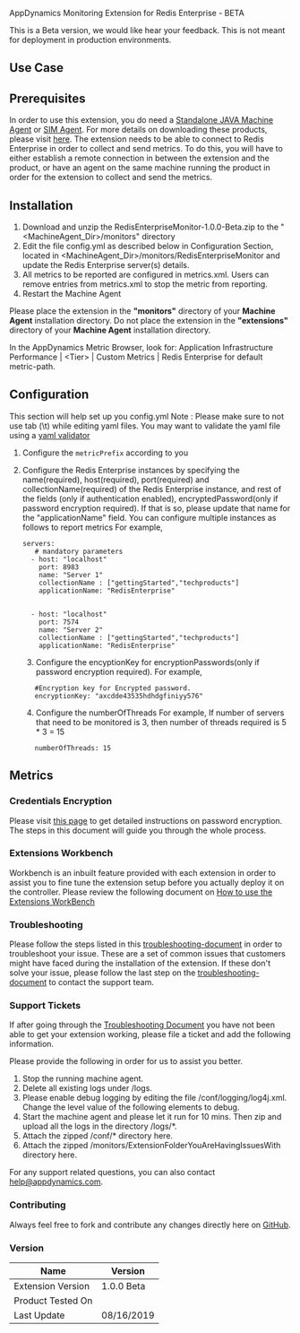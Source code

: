 AppDynamics Monitoring Extension for Redis Enterprise - BETA

This is a Beta version, we would like hear your feedback.
This is not meant for deployment in production environments.


## Use Case

## Prerequisites

In order to use this extension, you do need a [Standalone JAVA Machine Agent](https://docs.appdynamics.com/display/PRO44/Standalone+Machine+Agents) or [SIM Agent](https://docs.appdynamics.com/display/PRO44/Server+Visibility).  For more details on downloading these products, please  visit [here](https://download.appdynamics.com/).
The extension needs to be able to connect to Redis Enterprise in order to collect and send metrics. To do this, you will have to either establish a remote connection in between the extension and the product, or have an agent on the same machine running the product in order for the extension to collect and send the metrics.

## Installation

1. Download and unzip the RedisEnterpriseMonitor-1.0.0-Beta.zip to the "<MachineAgent_Dir>/monitors" directory
2. Edit the file config.yml as described below in Configuration Section, located in    <MachineAgent_Dir>/monitors/RedisEnterpriseMonitor and update the Redis Enterprise server(s) details.
3. All metrics to be reported are configured in metrics.xml. Users can remove entries from metrics.xml to stop the metric from reporting.
4. Restart the Machine Agent

Please place the extension in the **"monitors"** directory of your **Machine Agent** installation directory. Do not place the extension in the **"extensions"** directory of your **Machine Agent** installation directory.

In the AppDynamics Metric Browser, look for: Application Infrastructure Performance  | \<Tier\> | Custom Metrics | Redis Enterprise for default metric-path.

## Configuration
This section will help set up you config.yml
Note : Please make sure to not use tab (\t) while editing yaml files. You may want to validate the yaml file using a [yaml validator](http://yamllint.com/)

 1. Configure the `metricPrefix` according to you
 2. Configure the Redis Enterprise instances by specifying the name(required), host(required), port(required) and collectionName(required) of the Redis Enterprise instance, and rest of the fields (only if authentication enabled),
    encryptedPassword(only if password encryption required). If that is so, please update that name for the "applicationName" field. You can configure multiple instances as follows to report metrics
    For example,

    ```
    servers:
       # mandatory parameters
      - host: "localhost"
        port: 8983
        name: "Server 1"
        collectionName : ["gettingStarted","techproducts"]
        applicationName: "RedisEnterprise"


      - host: "localhost"
        port: 7574
        name: "Server 2"
        collectionName : ["gettingStarted","techproducts"]
        applicationName: "RedisEnterprise"

    ```
    3. Configure the encyptionKey for encryptionPasswords(only if password encryption required).
       For example,
    ```
       #Encryption key for Encrypted password.
       encryptionKey: "axcdde43535hdhdgfiniyy576"
    ```
    4. Configure the numberOfThreads
       For example,
       If number of servers that need to be monitored is 3, then number of threads required is 5 * 3 = 15
    ```
       numberOfThreads: 15
    ```

## Metrics


### Credentials Encryption

Please visit [this page](https://community.appdynamics.com/t5/Knowledge-Base/How-to-use-Password-Encryption-with-Extensions/ta-p/29397) to get detailed instructions on password encryption. The steps in this document will guide you through the whole process.

### Extensions Workbench
Workbench is an inbuilt feature provided with each extension in order to assist you to fine tune the extension setup before you actually deploy it on the controller. Please review the following document on [How to use the Extensions WorkBench](https://community.appdynamics.com/t5/Knowledge-Base/How-to-use-the-Extensions-WorkBench/ta-p/30130)

### Troubleshooting
Please follow the steps listed in this [troubleshooting-document](https://community.appdynamics.com/t5/Knowledge-Base/How-to-troubleshoot-missing-custom-metrics-or-extensions-metrics/ta-p/28695) in order to troubleshoot your issue. These are a set of common issues that customers might have faced during the installation of the extension. If these don't solve your issue, please follow the last step on the [troubleshooting-document](https://community.appdynamics.com/t5/Knowledge-Base/How-to-troubleshoot-missing-custom-metrics-or-extensions-metrics/ta-p/28695) to contact the support team.

### Support Tickets
If after going through the [Troubleshooting Document](https://community.appdynamics.com/t5/Knowledge-Base/How-to-troubleshoot-missing-custom-metrics-or-extensions-metrics/ta-p/28695) you have not been able to get your extension working, please file a ticket and add the following information.

Please provide the following in order for us to assist you better.

   1. Stop the running machine agent.
   2. Delete all existing logs under <MachineAgent>/logs.
   3. Please enable debug logging by editing the file <MachineAgent>/conf/logging/log4j.xml. Change the level value of the following <logger> elements to debug.
       <logger name="com.singularity">
       <logger name="com.appdynamics">
   4. Start the machine agent and please let it run for 10 mins. Then zip and upload all the logs in the directory <MachineAgent>/logs/*.
   5. Attach the zipped <MachineAgent>/conf/* directory here.
   6. Attach the zipped <MachineAgent>/monitors/ExtensionFolderYouAreHavingIssuesWith directory here.

For any support related questions, you can also contact help@appdynamics.com.



### Contributing

Always feel free to fork and contribute any changes directly here on [GitHub](https://github.com/Appdynamics/RedisEnterprise-monitoring-extension/).

### Version
|          Name            |  Version   |
|--------------------------|------------|
|Extension Version         |1.0.0 Beta       |
|Product Tested On         ||
|Last Update               |08/16/2019|